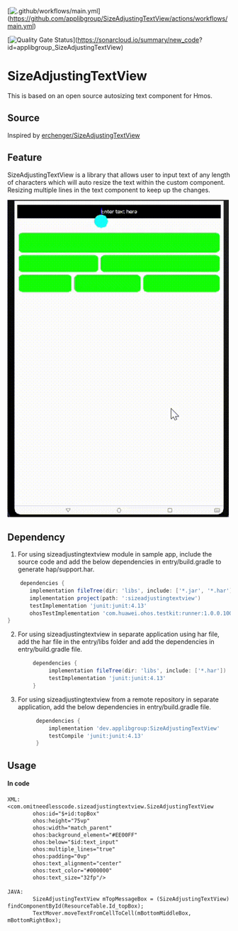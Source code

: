 [![.github/workflows/main.yml](https://github.com/applibgroup/SizeAdjustingTextView/actions/workflows/main.yml/badge.svg)]
(https://github.com/applibgroup/SizeAdjustingTextView/actions/workflows/main.yml)

[![Quality Gate Status](https://sonarcloud.io/api/project_badges/measure?project=applibgroup_SizeAdjustingTextView&metric=alert_status)](https://sonarcloud.io/summary/new_code?
id=applibgroup_SizeAdjustingTextView)

# SizeAdjustingTextView

This is based on an open source autosizing text component for Hmos.

## Source

Inspired by [erchenger/SizeAdjustingTextView](https://github.com/erchenger/SizeAdjustingTextView)

## Feature
SizeAdjustingTextView is a library that allows user to input text of any length of characters which will auto resize the text within the custom component.
Resizing multiple lines in the text component to keep up the changes.

<img src="screenshots/gif.gif" width="500">

## Dependency
1. For using sizeadjustingtextview module in sample app, include the source code and add the below dependencies in entry/build.gradle to generate hap/support.har.
```groovy
    dependencies {
       implementation fileTree(dir: 'libs', include: ['*.jar', '*.har'])
       implementation project(path: ':sizeadjustingtextview')
       testImplementation 'junit:junit:4.13'
       ohosTestImplementation 'com.huawei.ohos.testkit:runner:1.0.0.100'
}
```
2. For using sizeadjustingtextview in separate application using har file, add the har file in the entry/libs folder and add the dependencies in entry/build.gradle file.
```groovy
        dependencies {
             implementation fileTree(dir: 'libs', include: ['*.har'])
             testImplementation 'junit:junit:4.13'
        }
```
3. For using sizeadjustingtextview from a remote repository in separate application, add the below dependencies in entry/build.gradle file.
``` groovy
         dependencies {
             implementation 'dev.applibgroup:SizeAdjustingTextView'
             testCompile 'junit:junit:4.13'
         }
```

## Usage

#### In code
```
XML: 
<com.omitneedlesscode.sizeadjustingtextview.SizeAdjustingTextView
        ohos:id="$+id:topBox"
        ohos:height="75vp"
        ohos:width="match_parent"
        ohos:background_element="#EE00FF"
        ohos:below="$id:text_input"
        ohos:multiple_lines="true"
        ohos:padding="0vp"
        ohos:text_alignment="center"
        ohos:text_color="#000000"
        ohos:text_size="32fp"/>

JAVA:
        SizeAdjustingTextView mTopMessageBox = (SizeAdjustingTextView) findComponentById(ResourceTable.Id_topBox);
        TextMover.moveTextFromCellToCell(mBottomMiddleBox, mBottomRightBox);

```

